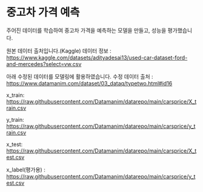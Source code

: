 # 중고차 가격 예측
주어진 데이터를 학습하여 중고차 가격을 예측하는 모델을 만들고, 성능을 평가했습니다.

원본 데이터 출처입니다.(Kaggle)
데이터 정보 : https://www.kaggle.com/datasets/adityadesai13/used-car-dataset-ford-and-mercedes?select=vw.csv  

아래 수정된 데이터를 모델링에 활용하였습니다.
수정 데이터 출처 : https://www.datamanim.com/dataset/03_dataq/typetwo.html#id16  

x_train: https://raw.githubusercontent.com/Datamanim/datarepo/main/carsprice/X_train.csv  

y_train: https://raw.githubusercontent.com/Datamanim/datarepo/main/carsprice/y_train.csv  

x_test: https://raw.githubusercontent.com/Datamanim/datarepo/main/carsprice/X_test.csv  

x_label(평가용) : https://raw.githubusercontent.com/Datamanim/datarepo/main/carsprice/y_test.csv  
